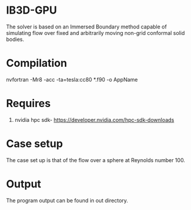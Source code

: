 # IB3D-GPU
The solver is based on an Immersed Boundary method capable of simulating flow over fixed and arbitrarily moving non-grid conformal solid bodies.

# Compilation
nvfortran -Mr8 -acc -ta=tesla:cc80 *.f90 -o AppName

# Requires
1. nvidia hpc sdk-
https://developer.nvidia.com/hpc-sdk-downloads

# Case setup
The case set up is that of the flow over a sphere at Reynolds number 100.

# Output
The program output can be found in out directory.
